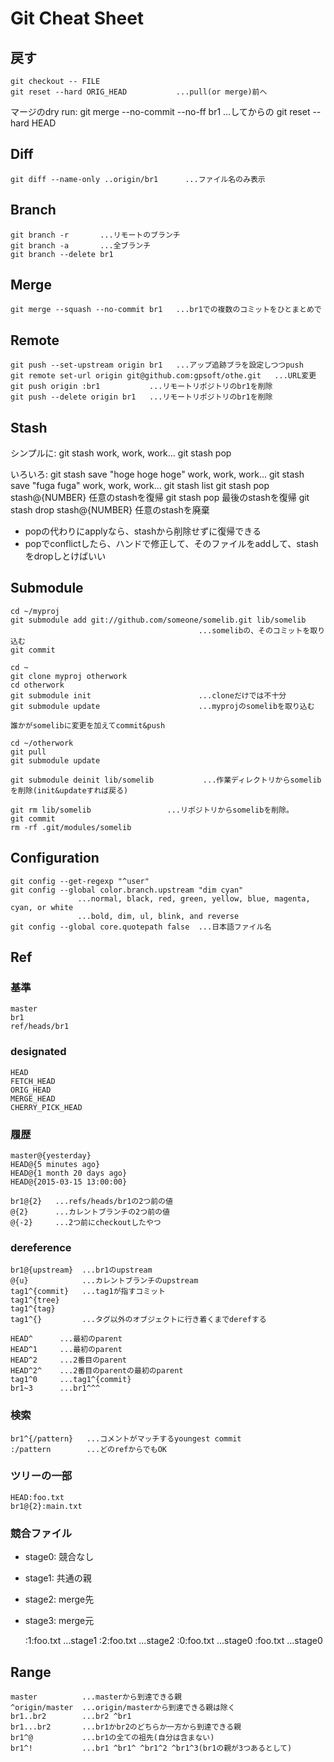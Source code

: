 # Git Cheat Sheet

## 戻す
    git checkout -- FILE
    git reset --hard ORIG_HEAD           ...pull(or merge)前へ

マージのdry run:
    git merge --no-commit --no-ff br1    ...してからの
    git reset --hard HEAD

## Diff
    git diff --name-only ..origin/br1      ...ファイル名のみ表示

## Branch
    git branch -r       ...リモートのブランチ
    git branch -a       ...全ブランチ
    git branch --delete br1

## Merge
    git merge --squash --no-commit br1   ...br1での複数のコミットをひとまとめで

## Remote
    git push --set-upstream origin br1   ...アップ追跡ブラを設定しつつpush
    git remote set-url origin git@github.com:gpsoft/othe.git   ...URL変更
    git push origin :br1           ...リモートリポジトリのbr1を削除
    git push --delete origin br1   ...リモートリポジトリのbr1を削除

## Stash
シンプルに:
    git stash
    work, work, work...
    git stash pop

いろいろ:
    git stash save "hoge hoge hoge"
    work, work, work...
    git stash save "fuga fuga"
    work, work, work...
    git stash list
    git stash pop stash@{NUMBER}              任意のstashを復帰
    git stash pop                             最後のstashを復帰
    git stash drop stash@{NUMBER}             任意のstashを廃棄

- popの代わりにapplyなら、stashから削除せずに復帰できる
- popでconflictしたら、ハンドで修正して、そのファイルをaddして、stashをdropしとけばいい

## Submodule
    cd ~/myproj
    git submodule add git://github.com/someone/somelib.git lib/somelib
                                              ...somelibの、そのコミットを取り込む
    git commit

    cd ~
    git clone myproj otherwork
    cd otherwork
    git submodule init                        ...cloneだけでは不十分
    git submodule update                      ...myprojのsomelibを取り込む

    誰かがsomelibに変更を加えてcommit&push

    cd ~/otherwork
    git pull
    git submodule update

    git submodule deinit lib/somelib           ...作業ディレクトリからsomelibを削除(init&updateすれば戻る)

    git rm lib/somelib                 ...リポジトリからsomelibを削除。
    git commit
    rm -rf .git/modules/somelib

## Configuration
    git config --get-regexp "^user"
    git config --global color.branch.upstream "dim cyan"
                   ...normal, black, red, green, yellow, blue, magenta, cyan, or white
                   ...bold, dim, ul, blink, and reverse
    git config --global core.quotepath false  ...日本語ファイル名

## Ref

### 基準
    master
    br1
    ref/heads/br1

### designated
    HEAD
    FETCH_HEAD
    ORIG_HEAD
    MERGE_HEAD
    CHERRY_PICK_HEAD

### 履歴
    master@{yesterday}
    HEAD@{5 minutes ago}
    HEAD@{1 month 20 days ago}
    HEAD@{2015-03-15 13:00:00}

    br1@{2}   ...refs/heads/br1の2つ前の値
    @{2}      ...カレントブランチの2つ前の値
    @{-2}     ...2つ前にcheckoutしたやつ

### dereference
    br1@{upstream}  ...br1のupstream
    @{u}            ...カレントブランチのupstream
    tag1^{commit}   ...tag1が指すコミット
    tag1^{tree}
    tag1^{tag}
    tag1^{}         ...タグ以外のオブジェクトに行き着くまでderefする

    HEAD^      ...最初のparent
    HEAD^1     ...最初のparent
    HEAD^2     ...2番目のparent
    HEAD^2^    ...2番目のparentの最初のparent
    tag1^0     ...tag1^{commit}
    br1~3      ...br1^^^

### 検索
    br1^{/pattern}   ...コメントがマッチするyoungest commit
    :/pattern        ...どのrefからでもOK

### ツリーの一部
    HEAD:foo.txt
    br1@{2}:main.txt

### 競合ファイル
- stage0: 競合なし
- stage1: 共通の親
- stage2: merge先
- stage3: merge元


    :1:foo.txt    ...stage1
    :2:foo.txt    ...stage2
    :0:foo.txt    ...stage0
    :foo.txt      ...stage0

## Range
    master          ...masterから到達できる親
    ^origin/master  ...origin/masterから到達できる親は除く
    br1..br2        ...br2 ^br1
    br1...br2       ...br1かbr2のどちらか一方から到達できる親
    br1^@           ...br1の全ての祖先(自分は含まない)
    br1^!           ...br1 ^br1^ ^br1^2 ^br1^3(br1の親が3つあるとして)

